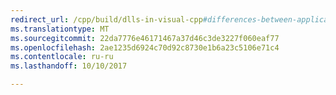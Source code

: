 ```yaml
---
redirect_url: /cpp/build/dlls-in-visual-cpp#differences-between-applications-and-dlls
ms.translationtype: MT
ms.sourcegitcommit: 22da7776e46171467a37d46c3de3227f060eaf77
ms.openlocfilehash: 2ae1235d6924c70d92c8730e1b6a23c5106e71c4
ms.contentlocale: ru-ru
ms.lasthandoff: 10/10/2017

---
```


